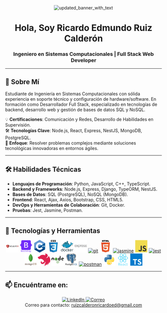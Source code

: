 <div align="center">
  <img src="https://github.com/user-attachments/assets/867e0267-085b-4261-bd9f-bacc0d5c2e88" alt="updated_banner_with_text" />
</div>

<h1 align="center">Hola, Soy Ricardo Edmundo Ruiz Calderón</h1>
<h3 align="center">Ingeniero en Sistemas Computacionales | Full Stack Web Developer</h3>

---

<h2>🌟 Sobre Mí</h2>

Estudiante de Ingeniería en Sistemas Computacionales con sólida experiencia en soporte técnico y configuración de hardware/software. En formación como Desarrollador Full Stack, especializado en tecnologías de backend, desarrollo web y gestión de bases de datos SQL y NoSQL.

💡 **Certificaciones**: Comunicación y Redes, Desarrollo de Habilidades en Supervisión.  
🛠️ **Tecnologías Clave**: Node.js, React, Express, NestJS, MongoDB, PostgreSQL.  
🎯 **Enfoque**: Resolver problemas complejos mediante soluciones tecnológicas innovadoras en entornos ágiles.

---

<h2>🛠️ Habilidades Técnicas</h2>

- **Lenguajes de Programación**: Python, JavaScript, C++, TypeScript.  
- **Backend y Frameworks**: Node.js, Express, Django, TypeORM, NestJS.  
- **Bases de Datos**: SQL (PostgreSQL), NoSQL (MongoDB).  
- **Frontend**: React, Ajax, Axios, Bootstrap, CSS, HTML5.  
- **DevOps y Herramientas de Colaboración**: Git, Docker.  
- **Pruebas**: Jest, Jasmine, Postman.

---

<h2>🚀 Tecnologías y Herramientas</h2>
<p align="center">
  <a href="https://angular.io" target="_blank"><img src="https://raw.githubusercontent.com/devicons/devicon/master/icons/angularjs/angularjs-original-wordmark.svg" alt="angularjs" width="40" height="40"/></a>
  <a href="https://getbootstrap.com" target="_blank"><img src="https://raw.githubusercontent.com/devicons/devicon/master/icons/bootstrap/bootstrap-plain-wordmark.svg" alt="bootstrap" width="40" height="40"/></a>
  <a href="https://www.w3schools.com/cpp/" target="_blank"><img src="https://raw.githubusercontent.com/devicons/devicon/master/icons/cplusplus/cplusplus-original.svg" alt="cplusplus" width="40" height="40"/></a>
  <a href="https://www.w3schools.com/css/" target="_blank"><img src="https://raw.githubusercontent.com/devicons/devicon/master/icons/css3/css3-original-wordmark.svg" alt="css3" width="40" height="40"/></a>
  <a href="https://www.docker.com/" target="_blank"><img src="https://raw.githubusercontent.com/devicons/devicon/master/icons/docker/docker-original-wordmark.svg" alt="docker" width="40" height="40"/></a>
  <a href="https://expressjs.com" target="_blank"><img src="https://raw.githubusercontent.com/devicons/devicon/master/icons/express/express-original-wordmark.svg" alt="express" width="40" height="40"/></a>
  <a href="https://git-scm.com/" target="_blank"><img src="https://www.vectorlogo.zone/logos/git-scm/git-scm-icon.svg" alt="git" width="40" height="40"/></a>
  <a href="https://www.w3.org/html/" target="_blank"><img src="https://raw.githubusercontent.com/devicons/devicon/master/icons/html5/html5-original-wordmark.svg" alt="html5" width="40" height="40"/></a>
  <a href="https://jasmine.github.io/" target="_blank"><img src="https://www.vectorlogo.zone/logos/jasmine/jasmine-icon.svg" alt="jasmine" width="40" height="40"/></a>
  <a href="https://developer.mozilla.org/en-US/docs/Web/JavaScript" target="_blank"><img src="https://raw.githubusercontent.com/devicons/devicon/master/icons/javascript/javascript-original.svg" alt="javascript" width="40" height="40"/></a>
  <a href="https://jestjs.io" target="_blank"><img src="https://www.vectorlogo.zone/logos/jestjsio/jestjsio-icon.svg" alt="jest" width="40" height="40"/></a>
  <a href="https://www.mongodb.com/" target="_blank"><img src="https://raw.githubusercontent.com/devicons/devicon/master/icons/mongodb/mongodb-original-wordmark.svg" alt="mongodb" width="40" height="40"/></a>
  <a href="https://nestjs.com/" target="_blank"><img src="https://raw.githubusercontent.com/devicons/devicon/master/icons/nestjs/nestjs-plain.svg" alt="nestjs" width="40" height="40"/></a>
  <a href="https://nodejs.org" target="_blank"><img src="https://raw.githubusercontent.com/devicons/devicon/master/icons/nodejs/nodejs-original-wordmark.svg" alt="nodejs" width="40" height="40"/></a>
  <a href="https://www.postgresql.org" target="_blank"><img src="https://raw.githubusercontent.com/devicons/devicon/master/icons/postgresql/postgresql-original-wordmark.svg" alt="postgresql" width="40" height="40"/></a>
  <a href="https://postman.com" target="_blank"><img src="https://www.vectorlogo.zone/logos/getpostman/getpostman-icon.svg" alt="postman" width="40" height="40"/></a>
  <a href="https://www.python.org" target="_blank"><img src="https://raw.githubusercontent.com/devicons/devicon/master/icons/python/python-original.svg" alt="python" width="40" height="40"/></a>
  <a href="https://reactjs.org/" target="_blank"><img src="https://raw.githubusercontent.com/devicons/devicon/master/icons/react/react-original-wordmark.svg" alt="react" width="40" height="40"/></a>
  <a href="https://www.typescriptlang.org/" target="_blank"><img src="https://raw.githubusercontent.com/devicons/devicon/master/icons/typescript/typescript-original.svg" alt="typescript" width="40" height="40"/></a>
</p>

---

<h2>📫 Encuéntrame en:</h2>
<p align="center">
  <a href="https://linkedin.com/in/ricardoedmundoruizcalderon" target="_blank">
    <img src="https://raw.githubusercontent.com/rahuldkjain/github-profile-readme-generator/master/src/images/icons/Social/linked-in-alt.svg" alt="LinkedIn" height="30" width="40" />
  </a>
  <a href="mailto:ruizcalderonricardoed@gmail.com" target="_blank">
    <img src="https://cdn.jsdelivr.net/npm/simple-icons@v7/icons/gmail.svg" alt="Correo" height="30" width="40" />
  </a>
  <br/>
  Correo para contacto: <a href="mailto:ruizcalderonricardoed@gmail.com">ruizcalderonricardoed@gmail.com</a>
</p>

